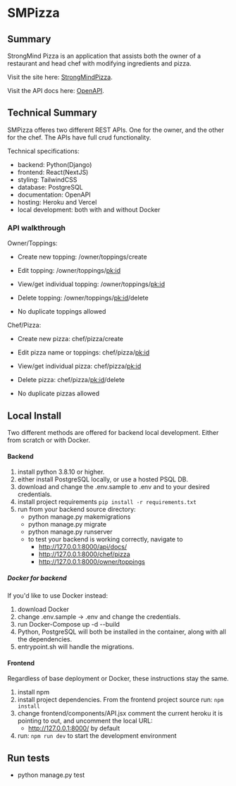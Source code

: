 # SMPizza

## Summary

StrongMind Pizza is an application that assists both the owner of a restaurant and head chef with modifying ingredients and pizza.

Visit the site here: [StrongMindPizza](https://strongmindpizza.vercel.app/).

Visit the API docs here: [OpenAPI](https://desolate-inlet-48037.herokuapp.com/api/docs/).

## Technical Summary

SMPizza offeres two different REST APIs. One for the owner, and the other for the chef.
The APIs have full crud functionality.

Technical specifications:

- backend: Python(Django)
- frontend: React(NextJS)
- styling: TailwindCSS
- database: PostgreSQL
- documentation: OpenAPI
- hosting: Heroku and Vercel
- local development: both with and without Docker

### API walkthrough

Owner/Toppings:

* Create new topping: /owner/toppings/create

* Edit topping: /owner/toppings/<pk:id>

* View/get individual topping: /owner/toppings/<pk:id>

* Delete topping: /owner/toppings/<pk:id>/delete

* No duplicate toppings allowed

Chef/Pizza:

* Create new pizza: chef/pizza/create

* Edit pizza name or toppings: chef/pizza/<pk:id>

* View/get individual pizza: chef/pizza/<pk:id>

* Delete pizza: chef/pizza/<pk:id>/delete

* No duplicate pizzas allowed


## Local Install

Two different methods are offered for backend local development. Either from scratch or with Docker.

#### Backend

1. install python 3.8.10 or higher.
2. either install PostgreSQL locally, or use a hosted PSQL DB.
3. download and change the .env.sample to .env and to your desired credentials.
4. install project requirements `pip install -r requirements.txt`
5. run from your backend source directory:
   - python manage.py makemigrations
   - python manage.py migrate
   - python manage.py runserver
   - to test your backend is working correctly, navigate to
     - http://127.0.0.1:8000/api/docs/
     - http://127.0.0.1:8000/chef/pizza
     - http://127.0.0.1:8000/owner/toppings

##### Docker for backend

If you'd like to use Docker instead:

1. download Docker
2. change .env.sample -> .env and change the credentials.
3. run Docker-Compose up -d --build
4. Python, PostgreSQL will both be installed in the container, along with all the dependencies.
5. entrypoint.sh will handle the migrations.

#### Frontend

Regardless of base deployment or Docker, these instructions stay the same.

1. install npm
2. install project dependencies. From the frontend project source run: `npm install`
3. change frontend/components/API.jsx comment the current heroku it is pointing to out, and uncomment the local URL:
   - http://127.0.0.1:8000/ by default
4. run: `npm run dev` to start the development environment

## Run tests

- python manage.py test
